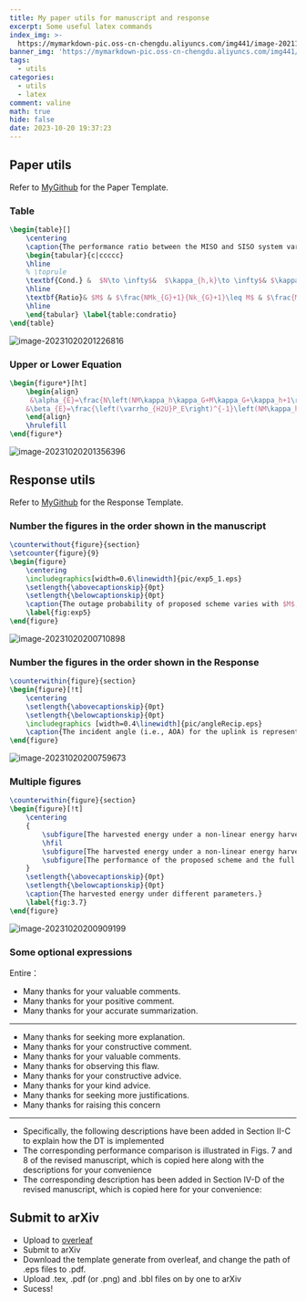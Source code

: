 ```yaml
---
title: My paper utils for manuscript and response
excerpt: Some useful latex commands
index_img: >-
  https://mymarkdown-pic.oss-cn-chengdu.aliyuncs.com/img441/image-20211204141222334.png
banner_img: 'https://mymarkdown-pic.oss-cn-chengdu.aliyuncs.com/img441/1638523690670.jpg'
tags:
  - utils
categories:
  - utils
  - latex
comment: valine
math: true
hide: false
date: 2023-10-20 19:37:23
---
```


## Paper utils

Refer to [MyGithub](https://github.com/Joffrey-lc/myPaperTemplate) for the Paper Template.

### Table

```latex
\begin{table}[]
    \centering
    \caption{The performance ratio between the MISO and SISO system various with the number of RISS passive elements and Rician factor.}
    \begin{tabular}{c|ccccc}
    \hline
    % \toprule
    \textbf{Cond.} &  $N\to \infty$&  $\kappa_{h,k}\to \infty$& $\kappa_{h,k}\to 0$ & $\kappa_G\to \infty$ & $\kappa_G\to 0$ \\
    \hline
    \textbf{Ratio}& $M$ & $\frac{NMk_{G}+1}{Nk_{G}+1}\leq M$ & $\frac{Mk_{G}+1}{k_{G}+1}\leq M$ & $M$ &  $1$\\
    \hline
    \end{tabular} \label{table:condratio}
\end{table}
```

![image-20231020201226816](https://mymarkdown-pic.oss-cn-chengdu.aliyuncs.com/img220/202310202012837.png)

### Upper or Lower Equation

```latex
\begin{figure*}[ht]
    \begin{align}
     &\alpha_{E}=\frac{N\left(NM\kappa_h\kappa_G+M\kappa_G+\kappa_h+1\right)^2}{N\left(\kappa_G^2M^2+\kappa_h^2+1\right)+2\left(\kappa_h\kappa_GMN\left(\kappa_GMN+\kappa_hN+N+5\right)+\left(N+1\right)\left(\kappa_GM+\kappa_h\right)+\left(\kappa_GM+\kappa_h+1\right)\right)},\label{eqn:alpha_E}\\
	&\beta_{E}=\frac{\left(\varrho_{H2U}P_E\right)^{-1}\left(NM\kappa_h\kappa_G+M\kappa_G+\kappa_h+1\right)\left(1+\kappa_h\right)\left(1+\kappa_G\right)}{N\left(\kappa_G^2M^2+\kappa_h^2+1\right)+2\left(\kappa_h\kappa_GMN\left(\kappa_GMN+\kappa_hN+N+5\right)+\left(N+1\right)\left(\kappa_GM+\kappa_h\right)+\left(\kappa_GM+\kappa_h+1\right)\right)},\label{eqn:beta_E}
	\end{align}
	\hrulefill
\end{figure*}
```

![image-20231020201356396](https://mymarkdown-pic.oss-cn-chengdu.aliyuncs.com/img220/202310202013432.png)

## Response utils

Refer to [MyGithub](https://github.com/Joffrey-lc/myResponseTemplate) for the Response Template.

### Number the figures in the order shown in the manuscript

```latex
\counterwithout{figure}{section}
\setcounter{figure}{9}
\begin{figure}
    \centering
    \includegraphics[width=0.6\linewidth]{pic/exp5_1.eps}
    \setlength{\abovecaptionskip}{0pt}
    \setlength{\belowcaptionskip}{0pt} 
    \caption{The outage probability of proposed scheme varies with $M$, $N$ and required energy threshold. The transmit power is set to 1 W, while $\kappa_h$ and $\kappa_G$ are both set to 10.}
    \label{fig:exp5}
\end{figure}
```

![image-20231020200710898](https://mymarkdown-pic.oss-cn-chengdu.aliyuncs.com/img220/202310202007955.png)

### Number the figures in the order shown in the Response

```latex
\counterwithin{figure}{section}
\begin{figure}[!t]
	\centering
	\setlength{\abovecaptionskip}{0pt}
	\setlength{\belowcaptionskip}{0pt} 
	\includegraphics [width=0.4\linewidth]{pic/angleRecip.eps}
	\caption{The incident angle (i.e., AOA) for the uplink is represented by $\theta_1$, while the reflection angle (i.e., AOD) is represented by $\theta_2$. Similarly, the incidence and reflection angles for the downlink are represented by $\theta_3$ and $\theta_1$, respectively}\label{fig:angleRecip}
\end{figure}
```

![image-20231020200759673](https://mymarkdown-pic.oss-cn-chengdu.aliyuncs.com/img220/202310202007710.png)

### Multiple figures

```latex
\counterwithin{figure}{section}
\begin{figure}[!t]
	\centering
	{
		\subfigure[The harvested energy under a non-linear energy harvesting model with parameters $M=0.02337, a= 132.8, b = 0.01181$.]{\includegraphics[width = 0.48\linewidth]{pic/EnergywithNonlinear.eps}}
		\hfil
		\subfigure[The harvested energy under a non-linear energy harvesting model with parameters $M=0.02337, a= 132.8, b = 0.01181$, and additional energy sensitive $T=-30$dBm.]{\includegraphics[width = 0.48\linewidth]{pic/EnergywithNonlinearSensitive.eps}}
		\subfigure[The performance of the proposed scheme and the full CSI scheme varies with the distance between the RISS and HAP. We consider $N=4$ and $M=100$, and explore different values of $\kappa_G$ and $\kappa_h$ (0, 1, 10, or $\infty$) to examine their impact on the performance of both schemes.]{\includegraphics[width = 0.45\linewidth]{pic/exp3.eps}}
	}
	\setlength{\abovecaptionskip}{0pt}
	\setlength{\belowcaptionskip}{0pt}
	\caption{The harvested energy under different parameters.}
	\label{fig:3.7}
\end{figure}
```

![image-20231020200909199](https://mymarkdown-pic.oss-cn-chengdu.aliyuncs.com/img220/202310202009267.png)

### Some optional expressions

Entire：

- Many thanks for your valuable comments. 
- Many thanks for your positive comment.
- Many thanks for your accurate summarization.

---

- Many thanks for seeking more explanation. 
- Many thanks for your constructive comment.
- Many thanks for your valuable comments.
- Many thanks for observing this flaw.
- Many thanks for your constructive advice.
- Many thanks for your kind advice.
- Many thanks for seeking more justifications.
- Many thanks for raising this concern

---

- Specifically, the following descriptions have been added in Section II-C to explain how the DT is implemented
- The corresponding performance comparison is illustrated in Figs. 7 and 8 of the revised manuscript, which is copied here along with the descriptions for your convenience
- The corresponding description has been added in Section IV-D of the revised manuscript, which is copied here for your convenience:

## Submit to arXiv

- Upload to [overleaf](https://www.overleaf.com/project)
- Submit to arXiv
- Download the template generate from overleaf, and change the path of .eps files to .pdf.
- Upload .tex, .pdf (or .png) and .bbl files on by one to arXiv
- Sucess!
